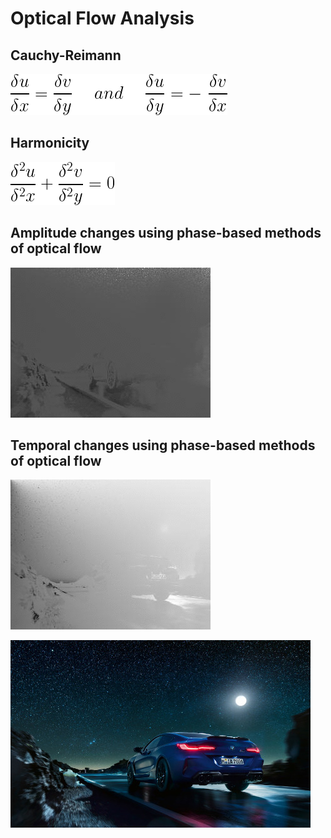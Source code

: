 # Optical Flow Analysis

## Cauchy-Reimann

![](./cauchy-reimann.png)

## Harmonicity

![](./harmonic.png)

## Amplitude changes using phase-based methods of optical flow

![](./amplitude-changes.gif)

## Temporal changes using phase-based methods of optical flow

![](./temporal-changes.gif)

![](./analysis/vehicle.jpg)

